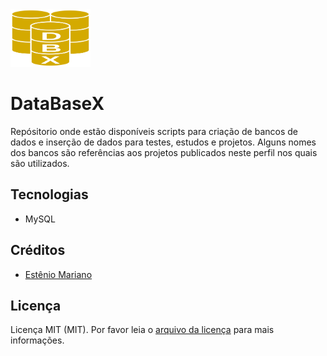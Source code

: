 <img src="images/databasex.svg" alt="" width="128" height="92"> 

# DataBaseX

 Repósitorio onde estão disponíveis scripts para criação de bancos de dados e inserção de dados para testes, estudos e projetos. Alguns nomes dos bancos são referências aos projetos publicados neste perfil nos quais são utilizados.

 ## Tecnologias

- MySQL

## Créditos

- [Estênio Mariano](https://github.com/emso-exe)

## Licença

Licença MIT (MIT). Por favor leia o [arquivo da licença](LICENSE) para mais informações.
